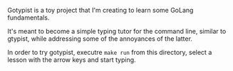 Gotypist is a toy project that I'm creating to learn some GoLang fundamentals.

It's meant to become a simple typing tutor for the command line, similar to gtypist,
while addressing some of the annoyances of the latter.

In order to try gotypist, executre `make run` from this directory, select a lesson with the arrow keys and start typing.
